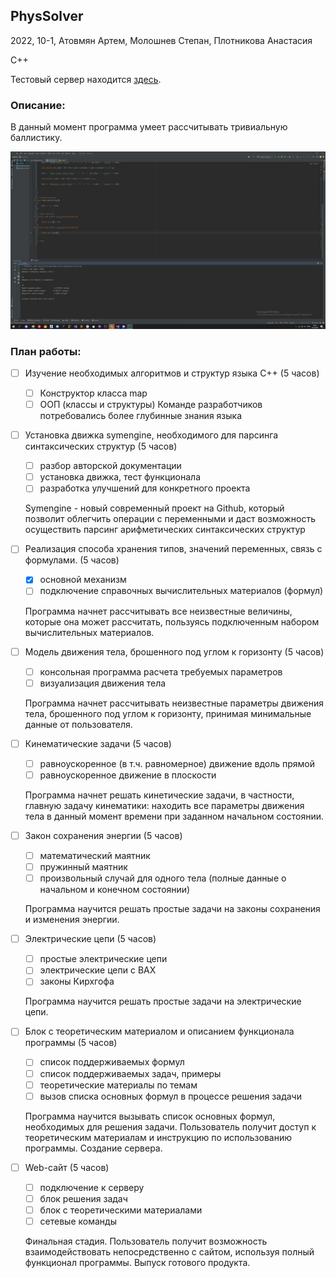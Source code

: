 ## PhysSolver

2022, 10-1, Атовмян Артем, Молошнев Степан, Плотникова Анастасия

C++

Тестовый сервер находится [здесь](https://r2d.buran.center/).

### Описание:

В данный момент программа умеет рассчитывать тривиальную баллистику.

![workingprogramm](/workingprogramm1)

### План работы:

- [ ] Изучение необходимых алгоритмов и структур языка С++ (5 часов)
   - [ ] Конструктор класса map
   - [ ] ООП (классы и структуры)
  Команде разработчиков потребовались более глубинные знания языка
  
- [ ] Установка движка symengine, необходимого для парсинга синтаксических структур (5 часов)
   - [ ] разбор авторской документации
   - [ ] установка движка, тест функционала
   - [ ] разработка улучшений для конкретного проекта
   
  Symengine - новый современный проект на Github, который позволит облегчить операции с переменными и даст возможность осуществить парсинг арифметических синтаксических структур 
  
- [ ] Реализация способа хранения типов, значений переменных, связь с формулами. (5 часов)
    + [x] основной механизм
    + [ ] подключение справочных вычислительных материалов (формул)
    
  Программа начнет рассчитывать все неизвестные величины, которые она может рассчитать, пользуясь подключенным набором вычислительных материалов.
      
- [ ] Модель движения тела, брошенного под углом к горизонту (5 часов)
    - [ ] консольная программа расчета требуемых параметров
    - [ ] визуализация движения тела
    
  Программа начнет рассчитывать неизвестные параметры движения тела, брошенного под углом к горизонту, принимая минимальные данные от пользователя.
  
- [ ] Кинематические задачи (5 часов)
    + [ ] равноускоренное (в т.ч. равномерное) движение вдоль прямой
    + [ ] равноускоренное движение в плоскости
    
  Программа начнет решать кинетические задачи, в частности, главную задачу кинематики: находить все параметры движения тела в данный момент времени при заданном начальном состоянии.

- [ ] Закон сохранения энергии (5 часов)
    + [ ] математический маятник
    + [ ] пружинный маятник
    + [ ] произвольный случай для одного тела (полные данные о начальном и конечном состоянии)

  Программа научится решать простые задачи на законы сохранения и изменения энергии.
  
- [ ] Электрические цепи (5 часов)
    + [ ] простые электрические цепи
    + [ ] электрические цепи с ВАХ
    + [ ] законы Кирхгофа

  Программа научится решать простые задачи на электрические цепи.
  
- [ ] Блок с теоретическим материалом и описанием функционала программы (5 часов)
    + [ ] список поддерживаемых формул
    + [ ] список поддерживаемых задач, примеры
    + [ ] теоретические материалы по темам
    + [ ] вызов списка основных формул в процессе решения задачи
    
  Программа научится вызывать список основных формул, необходимых для решения задачи. Пользователь получит доступ к теоретическим материалам и инструкцию по использованию программы.
  Создание сервера.
  
- [ ] Web-сайт (5 часов)
    + [ ] подключение к серверу
    + [ ] блок решения задач
    + [ ] блок с теоретическими материалами
    + [ ] cетевые команды 
    
  Финальная стадия. Пользователь получит возможность взаимодействовать непосредственно с сайтом, используя полный функционал программы. Выпуск готового продукта.
